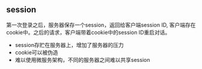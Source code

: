## session
第一次登录之后，服务器保存一个session，返回给客户端session ID, 客户端存在cookie中。之后的请求，客户端带着cookie中的session ID重启对话。

- session存贮在服务器上，增加了服务器的压力
- cookie可以被伪造
- 难以使用微服务架构，不同的服务器之间难以共享session


